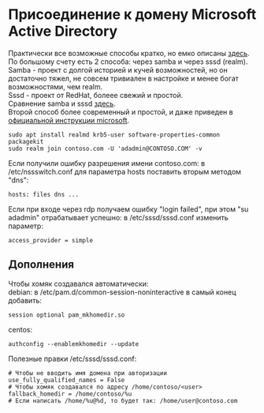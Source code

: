 # Присоединение к домену Microsoft Active Directory

Практически все возможные способы кратко, но емко описаны [здесь](https://rhelblog.redhat.com/2015/02/04/overview-of-direct-integration-options/).  
По большому счету есть 2 способа: через samba и через sssd (realm).  
Samba - проект с долгой историей и кучей возможностей, но он достаточно тяжел, не совсем тривиален в настройке и менее богат возможностями, чем realm.  
Sssd - проект от RedHat, болеее свежий и простой.  
Сравнение samba и sssd [здесь](https://rhelblog.redhat.com/2015/04/02/sssd-vs-winbind/).  
Второй способ более современный и простой, и даже приведен в [официальной инструкции microsoft](https://docs.microsoft.com/ru-ru/sql/linux/sql-server-linux-active-directory-authentication?view=sql-server-linux-2017#join).
```
sudo apt install realmd krb5-user software-properties-common packagekit
sudo realm join contoso.com -U 'adadmin@CONTOSO.COM' -v
```
Если получили ошибку разрешения имени contoso.com: в /etc/nssswitch.conf для параметра hosts поставить вторым методом "dns":
```
hosts: files dns ...
```
Если при входе через rdp получаем ошибку "login failed", при этом "su adadmin" отрабатывает успешно: в /etc/sssd/sssd.conf изменить параметр:
```
access_provider = simple
```

## Дополнения
Чтобы хомяк создавался автоматически:  
debian: в /etc/pam.d/common-session-noninteractive в самый конец добавить:
```
session optional pam_mkhomedir.so
```
centos:  
```
authconfig --enablemkhomedir --update
```

Полезные правки /etc/sssd/sssd.conf:
```
# Чтобы не вводить имя домена при авторизации
use_fully_qualified_names = False
# Чтобы хомяк создавался по адресу /home/contoso/<user>
fallback_homedir = /home/contoso/%u
# Если написать /home/%u@%d, то будет так: /home/user@contoso.com
```
